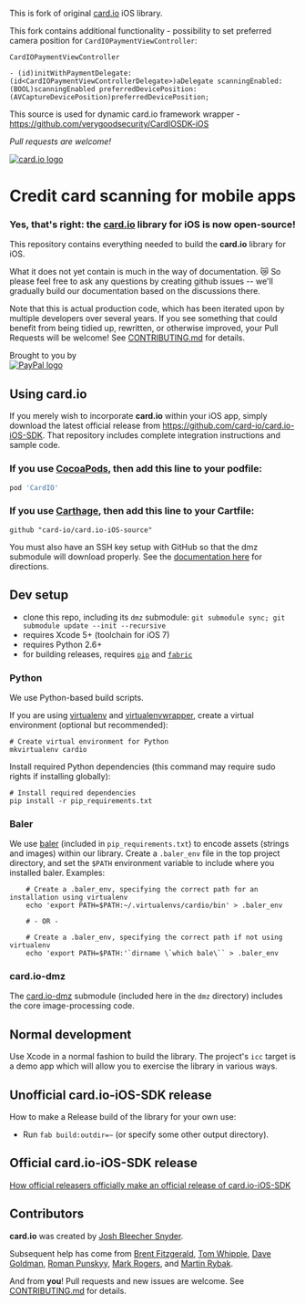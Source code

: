 This is fork of original [card.io](https://github.com/card-io/card.io-iOS-source) iOS library. 

This fork contains additional functionality - possibility to set preferred camera position for `CardIOPaymentViewController`:

```
CardIOPaymentViewController

- (id)initWithPaymentDelegate:(id<CardIOPaymentViewControllerDelegate>)aDelegate scanningEnabled:(BOOL)scanningEnabled preferredDevicePosition:(AVCaptureDevicePosition)preferredDevicePosition;
```


This source is used for dynamic card.io framework wrapper - https://github.com/verygoodsecurity/CardIOSDK-iOS


*Pull requests are welcome!*


[![card.io logo](Resources/cardio_logo_220.png "card.io")](https://www.card.io)

Credit card scanning for mobile apps
====================================

### Yes, that's right: the [card.io](https://www.card.io) library for iOS is now open-source!

This repository contains everything needed to build the **card.io** library for iOS.

What it does not yet contain is much in the way of documentation. :crying_cat_face: So please feel free to ask any questions by creating github issues -- we'll gradually build our documentation based on the discussions there.

Note that this is actual production code, which has been iterated upon by multiple developers over several years. If you see something that could benefit from being tidied up, rewritten, or otherwise improved, your Pull Requests will be welcome! See [CONTRIBUTING.md](CONTRIBUTING.md) for details.

Brought to you by  
[![PayPal logo](Resources/pp_h_rgb.png)](https://paypal.com/ "PayPal")


Using **card.io**
-----------------

If you merely wish to incorporate **card.io** within your iOS app, simply download the latest official release from https://github.com/card-io/card.io-iOS-SDK. That repository includes complete integration instructions and sample code.

### If you use [CocoaPods](https://cocoapods.org), then add this line to your podfile:

```ruby
pod 'CardIO'
```

### If you use [Carthage](https://github.com/Carthage/Carthage), then add this line to your Cartfile:

```
github "card-io/card.io-iOS-source"
```

You must also have an SSH key setup with GitHub so that the dmz submodule will download properly. See the [documentation here](https://help.github.com/articles/testing-your-ssh-connection/) for directions.

Dev setup
---------

* clone this repo, including its `dmz` submodule: `git submodule sync; git submodule update --init --recursive`
* requires Xcode 5+ (toolchain for iOS 7)
* requires Python 2.6+
* for building releases, requires [`pip`](http://www.pip-installer.org/) and [`fabric`](http://www.fabfile.org)

### Python

We use Python-based build scripts.

 If you are using [virtualenv](https://virtualenv.pypa.io) and [virtualenvwrapper](http://www.doughellmann.com/docs/virtualenvwrapper), create a virtual environment (optional but recommended):

    # Create virtual environment for Python
    mkvirtualenv cardio

Install required Python dependencies (this command may require sudo rights if installing globally):

    # Install required dependencies
    pip install -r pip_requirements.txt


### Baler

We use [baler](https://github.com/paypal/baler) (included in `pip_requirements.txt`) to encode assets (strings and images) within our library. Create a `.baler_env` file in the top project directory, and set the `$PATH` environment variable to include where you installed baler. Examples:

```
    # Create a .baler_env, specifying the correct path for an installation using virtualenv
    echo 'export PATH=$PATH:~/.virtualenvs/cardio/bin' > .baler_env
    
    # - OR -

    # Create a .baler_env, specifying the correct path if not using virtualenv
    echo 'export PATH=$PATH:'`dirname \`which bale\`` > .baler_env
```

### card.io-dmz

The [card.io-dmz](https://github.com/card-io/card.io-dmz) submodule (included here in the `dmz` directory) includes the core image-processing code.


Normal development
------------------

Use Xcode in a normal fashion to build the library. The project's `icc` target is a demo app which will allow you to exercise the library in various ways.


Unofficial card.io-iOS-SDK release
----------------------------------

How to make a Release build of the library for your own use:

* Run `fab build:outdir=~` (or specify some other output directory).


Official card.io-iOS-SDK release
--------------------------------

[How official releasers officially make an official release of card.io-iOS-SDK](official_release.md)


Contributors
------------

**card.io** was created by [Josh Bleecher Snyder](https://github.com/josharian/).

Subsequent help has come from [Brent Fitzgerald](https://github.com/burnto/), [Tom Whipple](https://github.com/tomwhipple), [Dave Goldman](https://github.com/dgoldman-ebay), [Roman Punskyy](https://github.com/romk1n), [Mark Rogers](https://github.com/mgroger2), and [Martin Rybak](https://github.com/martinrybak).

And from **you**! Pull requests and new issues are welcome. See [CONTRIBUTING.md](CONTRIBUTING.md) for details.
